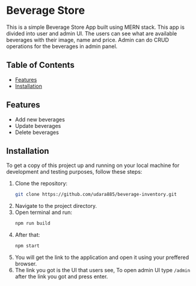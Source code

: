 # Beverage Store

This is a simple Beverage Store App built using MERN stack. This app is divided into user and admin UI. The users can see what are available beverages with their image, name and price. Admin can do CRUD operations for the beverages in admin panel.

## Table of Contents

- [Features](#features)
- [Installation](#installation)

## Features

- Add new beverages
- Update beverages
- Delete beverages

## Installation

To get a copy of this project up and running on your local machine for development and testing purposes, follow these steps:

1. Clone the repository:
    ```bash
    git clone https://github.com/udara885/beverage-inventory.git
    ```
2. Navigate to the project directory.
3. Open terminal and run:
    ```bash
    npm run build
    ```
4. After that:
   ```bash
   npm start
   ```
5. You will get the link to the application and open it using your preffered browser.
6. The link you got is the UI that users see, To open admin UI type `/admin` after the link you got and press enter.
